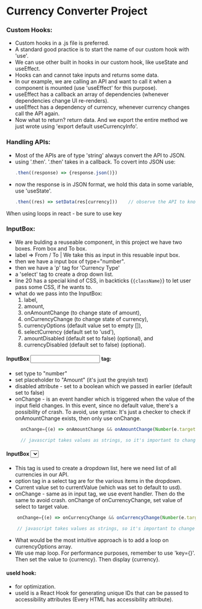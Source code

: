 # Currency Converter Project

### Custom Hooks:
- Custom hooks in a .js file is preferred.
- A standard good practice is to start the name of our custom hook with 'use'.
- We can use other built in hooks in our custom hook, like useState and useEffect.
- Hooks can and cannot take inputs and returns some data.
- In our example, we are calling an API and want to call it when a component is mounted
  (use 'useEffect' for this purpose).
- useEffect has a callback an array of dependencies (whenever dependencies change UI re-renders).
- useEffect has a dependency of currency, whenever currency changes call the API again.
- Now what to return? return data. And we export the entire method we just wrote using
  'export default useCurrencyInfo'.

### Handling APIs:
- Most of the APIs are of type 'string' always convert the API to JSON.
- using '.then'. '.then' takes in a callback. 
To covert into JSON use: 
  ```javascript
  .then((response) => {response.json()})
  ```
- now the response is in JSON format, we hold this data in some variable, use 'useState'.
  ```javascript
  .then((res) => setData(res[currency]))    // observe the API to know why we used [currency]
  ```

When using loops in react - be sure to use key


### InputBox:
- We are bulding a reuseable component, in this project we have two boxes. From box and To box.
- label => From / To  | We take this as input in this resuable input box.
- then we have a input box of type="number".
- then we have a 'p' tag for 'Currency Type'
- a 'select' tag to create a drop down list.
- line 20 has a special kind of CSS, in backticks {`{className}`} to let user pass some CSS, if
  he wants to.
- what do we pass into the InputBox:
  1. label,
  2. amount,
  3. onAmountChange (to change state of amount), 
  4. onCurrencyChange (to change state of currency),
  5. currencyOptions (default value set to empty []),
  6. selectCurrency (default set to 'usd'), 
  7. amountDisabled (default set to false) (optional), and
  8. currencyDisabled (default set to false) (optional).

#### InputBox <input> tag: 
- set type to "number"
- set placeholder to "Amount" (it's just the greyish text)
- disabled attribute - set to a boolean which we passed in earlier (default set to false)
- onChange - is an event handler which is triggered when the value of the input field changes.
  In this event, since no default value, there's a possibility of crash. To avoid, use syntax:
  It's just a checker to check if onAmountChange exists, then only use onChange.
  ```javascript
    onChange={(e) => onAmountChange && onAmountChange(Number(e.target.value))}

    // javascript takes values as strings, so it's important to change it to Number.
  ``` 

#### InputBox <select> tag:
- This tag is used to create a dropdown list, here we need list of all currencies in our API.
- option tag in a select tag are for the various items in the dropdown.
- Current value set to currentValue (which was set to default to usd).
- onChange - same as in input tag, we use event handler. Then do the same to avoid crash.
  onChange of onCurrencyChange, set value of select to target value.
```javascript
    onChange={(e) => onCurrencyChange && onCurrencyChange(Number(e.target.value))}

    // javascript takes values as strings, so it's important to change it to Number.
```
- What would be the most intuitive approach is to add a loop on currencyOptions array.
- We use map loop. For performance purposes, remember to use 'key={}'. Then set the value to
  {currency}. Then display {currency}.

#### useId hook:
- for optimization.
- useId is a React Hook for generating unique IDs that can be passed to accessibility 
  attributes (Every HTML has accessibility attribute).